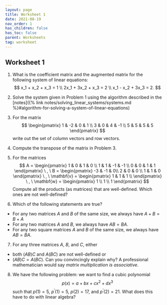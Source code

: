 ```yaml
---
layout: page
title: Worksheet 1
date: 2021-08-19
nav_order: 1
has_children: false
has_toc: false
parent: Worksheets
tag: worksheet
---
```


## Worksheet 1

1. What is the coefficient matrix and the augmented matrix for the following system of linear equations:
$$
 x_1 + x_2 + x_3 = 1 \\
 2x_1 + 3x_2 + x_3 = 2 \\
 x_1 - x_2 + 3x_3 = 2.
$$

2. Solve the system given in Problem 1 using the algorithm described in the 
[notes]({% link notes/solving_linear_systems/systems.md %}#algorithm-for-solving-a-system-of-linear-equations)

3. For the matrix 
$$
\begin{pmatrix}
    1 & -2 & 0 & 1 \\
    3 & 0 & 4 & -1 \\
    5 & 5 & 5 & 5 
\end{pmatrix}
$$
write out the set of column vectors and row vectors. 

4. Compute the transpose of the matrix in Problem 3. 

5. For the matrices 
$$ A = 
\begin{pmatrix}
    1 & 0 & 1 & 0 \\
    1 & 1 & -1 & -1 \\
    0 & 0 & 1 & 1 
\end{pmatrix} \ , \
B = 
\begin{pmatrix}
    -3 & -1 & 0\\
    2 & 0 & 0 \\
    1 & 1 & 0 
\end{pmatrix} \ , \
\mathbf{v} = 
\begin{pmatrix} 
    1 & 1 & 1 \\
\end{pmatrix} \ , \ 
\mathbf{w} = 
\begin{pmatrix} 
    1 \\
    1 \\
    1 
\end{pmatrix}
$$
Compute all the products (as matrices) that are well-defined. Which ones are not well-defined?

6. Which of the following statements are true?
- For any two matrices $A$ and $B$ of the same size, we always have $A + B = B + A$ 
- For any two matrices $A$ and $B$, we always have $AB = BA$.
- For any two square matrices $A$ and $B$ of the same size, we always have $AB = BA$. 

7. For any three matrices $A$, $B$, and $C$, either 
- both $(AB)C$ and $A(BC)$ are not well-defined or 
- $(AB)C = A(BC)$.
Can you convincingly explain why? A professional mathematician would say *matrix multiplication is associative*. 

8. We have the following problem: we want to find a cubic polynomial
$$
 p(x) = a + bx + cx^2 + dx^3
$$
such that $p(1) = 5$, $p^\prime(1) = 5$, $p(2) = 17$, and $p^\prime(2) = 21$. What does this have to do with 
linear algebra?